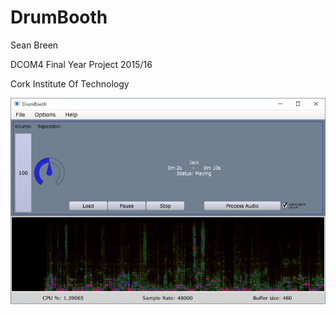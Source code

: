 # DrumBooth
Sean Breen

DCOM4 Final Year Project 2015/16

Cork Institute Of Technology

![screen1](https://github.com/mangledjambon/DrumBooth_GUI/blob/master/screenshots/main_filePlayingWithSpectro.JPG "Main")
